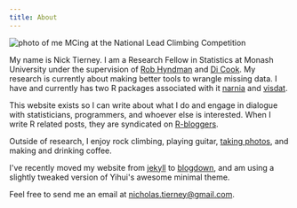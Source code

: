 ```yaml
---
title: About
---
```


![photo of me MCing at the National Lead Climbing Competition](https://njtierney.updog.co/img/njt-headshot-climb.png)

My name is Nick Tierney. I am a Research Fellow in Statistics at Monash University under the supervision of [Rob Hyndman](https://robjhyndman.com/) and [Di Cook](http://dicook.org/). My research is currently about making better tools to wrangle missing data. I have  and currently has two R packages associated with it [narnia](https://github.com/njtierney/narnia) and [visdat](https://github.com/njtierney/visdat).

This website exists so I can write about what I do and engage in dialogue with statisticians, programmers, and whoever else is interested. When I write R related posts, they are syndicated on [R-bloggers](http://www.r-bloggers.com/).

Outside of research, I enjoy rock climbing, playing guitar, [taking photos](https://www.flickr.com/photos/134851297@N04), and making and drinking coffee.

I've recently moved my website from [jekyll](http://jekyllrb.com/) to [blogdown](https://github.com/rstudio/blogdown), and am using a slightly tweaked version of Yihui's awesome minimal theme.

Feel free to send me an email at <a href="mailto:nicholas.tierney@gmail.com">nicholas.tierney@gmail.com</a>.

